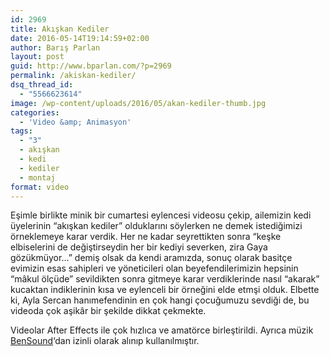 ```yaml
---
id: 2969
title: Akışkan Kediler
date: 2016-05-14T19:14:59+02:00
author: Barış Parlan
layout: post
guid: http://www.bparlan.com/?p=2969
permalink: /akiskan-kediler/
dsq_thread_id:
  - "5566623614"
image: /wp-content/uploads/2016/05/akan-kediler-thumb.jpg
categories:
  - 'Video &amp; Animasyon'
tags:
  - "3"
  - akışkan
  - kedi
  - kediler
  - montaj
format: video
---
```

<div class="ttr_start">
</div>

Eşimle birlikte minik bir cumartesi eylencesi videosu çekip, ailemizin kedi üyelerinin &#8220;akışkan kediler&#8221; olduklarını söylerken ne demek istediğimizi örneklemeye karar verdik. Her ne kadar seyrettikten sonra &#8220;keşke elbiselerini de değiştirseydin her bir kediyi severken, zira Gaya gözükmüyor&#8230;&#8221; demiş olsak da kendi aramızda, sonuç olarak basitçe evimizin esas sahipleri ve yöneticileri olan beyefendilerimizin hepsinin &#8220;mâkul ölçüde&#8221; sevildikten sonra gitmeye karar verdiklerinde nasıl &#8220;akarak&#8221; kucaktan indiklerinin kısa ve eylenceli bir örneğini elde etmşi olduk. Elbette ki, Ayla Sercan hanımefendinin en çok hangi çocuğumuzu sevdiği de, bu videoda çok aşikâr bir şekilde dikkat çekmekte.

Videolar After Effects ile çok hızlıca ve amatörce birleştirildi. Ayrıca müzik [BenSound](http://www.bensound.com)&#8216;dan izinli olarak alınıp kullanılmıştır.

<div class="ttr_end">
</div>